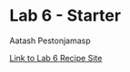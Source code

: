 # Lab 6 - Starter

Aatash Pestonjamasp <br>

[Link to Lab 6 Recipe Site](https://aap127.github.io/Lab6_Starter/) <br>
